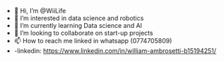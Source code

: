 - 👋 Hi, I’m @WiiLife
- 👀 I’m interested in data science and robotics
- 🌱 I’m currently learning Data science and AI
- 💞️ I’m looking to collaborate on start-up projects
- 📫 How to reach me linked in whatsapp (0774705809)
- -linkedin: https://www.linkedin.com/in/william-ambrosetti-b15194251/
